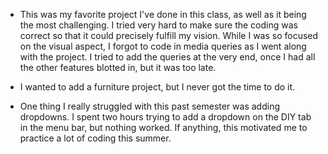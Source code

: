 - This was my favorite project I've done in this class, as well as it being the most challenging. I tried very hard to make sure the coding was correct so that it could precisely fulfill my vision. While I was so focused on the visual aspect, I forgot to code in media queries as I went along with the project. I tried to add the queries at the very end, once I had all the other features blotted in, but it was too late. 

- I wanted to add a furniture project, but I never got the time to do it. 

- One thing I really struggled with this past semester was adding dropdowns. I spent two hours trying to add a dropdown on the DIY tab in the menu bar, but nothing worked. If anything, this motivated me to practice a lot of coding this summer.
